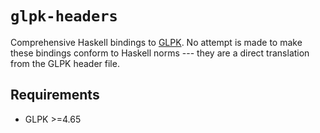 # `glpk-headers`

Comprehensive Haskell bindings to
[GLPK](https://www.gnu.org/software/glpk/). No attempt is made to make
these bindings conform to Haskell norms --- they are a direct
translation from the GLPK header file.

## Requirements

* GLPK >=4.65

